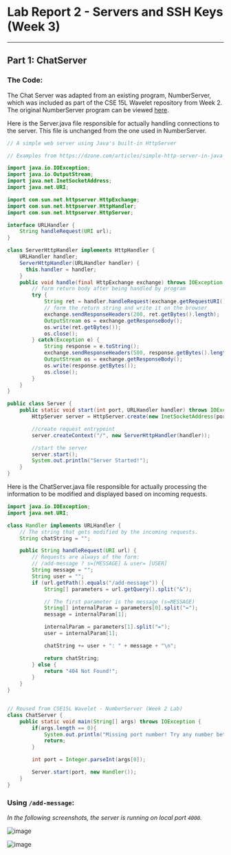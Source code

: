 # Lab Report 2 - Servers and SSH Keys (Week 3)

---

## Part 1: ChatServer

### The Code:

The Chat Server was adapted from an existing program, NumberServer, which was included as part of the CSE 15L Wavelet repository from Week 2. The original NumberServer program can be viewed [here](https://github.com/ucsd-cse15l-f23/wavelet).

Here is the Server.java file responsible for actually handling connections to the server. This file is unchanged from the one used in NumberServer.
```java
// A simple web server using Java's built-in HttpServer

// Examples from https://dzone.com/articles/simple-http-server-in-java were useful references

import java.io.IOException;
import java.io.OutputStream;
import java.net.InetSocketAddress;
import java.net.URI;

import com.sun.net.httpserver.HttpExchange;
import com.sun.net.httpserver.HttpHandler;
import com.sun.net.httpserver.HttpServer;

interface URLHandler {
    String handleRequest(URI url);
}

class ServerHttpHandler implements HttpHandler {
    URLHandler handler;
    ServerHttpHandler(URLHandler handler) {
      this.handler = handler;
    }
    public void handle(final HttpExchange exchange) throws IOException {
        // form return body after being handled by program
        try {
            String ret = handler.handleRequest(exchange.getRequestURI());
            // form the return string and write it on the browser
            exchange.sendResponseHeaders(200, ret.getBytes().length);
            OutputStream os = exchange.getResponseBody();
            os.write(ret.getBytes());
            os.close();
        } catch(Exception e) {
            String response = e.toString();
            exchange.sendResponseHeaders(500, response.getBytes().length);
            OutputStream os = exchange.getResponseBody();
            os.write(response.getBytes());
            os.close();
        }
    }
}

public class Server {
    public static void start(int port, URLHandler handler) throws IOException {
        HttpServer server = HttpServer.create(new InetSocketAddress(port), 0);

        //create request entrypoint
        server.createContext("/", new ServerHttpHandler(handler));

        //start the server
        server.start();
        System.out.println("Server Started!");
    }
}
```
Here is the ChatServer.java file responsible for actually processing the information to be modified and displayed based on incoming requests. 
```java
import java.io.IOException;
import java.net.URI;

class Handler implements URLHandler {
    // The string that gets modified by the incoming requests.
    String chatString = "";

    public String handleRequest(URI url) {
        // Requests are always of the form:
        // /add-message ? s=[MESSAGE] & user= [USER]
        String message = "";
        String user = "";
        if (url.getPath().equals("/add-message")) {
            String[] parameters = url.getQuery().split("&");

            // The first parameter is the message (s=MESSAGE)
            String[] internalParam = parameters[0].split("=");
            message = internalParam[1];

            internalParam = parameters[1].split("=");
            user = internalParam[1];

            chatString += user + ": " + message + "\n";

            return chatString;
        } else {
            return "404 Not Found!";
        }
    }
}


// Reused from CSE15L Wavelet - NumberServer (Week 2 Lab)
class ChatServer {
    public static void main(String[] args) throws IOException {
        if(args.length == 0){
            System.out.println("Missing port number! Try any number between 1024 to 49151");
            return;
        }

        int port = Integer.parseInt(args[0]);

        Server.start(port, new Handler());
    }
}
```

### Using `/add-message`:
_In the following screenshots, the server is running on local port `4000`._

![image](https://github.com/503525/cse15l-lab-reports/assets/22303922/17e248d6-e297-468e-a0d3-1b3565aa4c4b)

![image](https://github.com/503525/cse15l-lab-reports/assets/22303922/cb50ba09-7f36-4ba0-aaa6-093968892da4)
